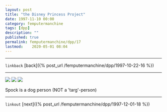 ```yaml
---
layout: post
title: "the Disney Princess Project"
date: 1997-11-10 00:00
category: femputermanchine
tags: [dpp]
description: ""
published: true
permalink: femputermanchine/dpp/17
lastmod:	2020-05-01 08:04
---
```


*****
`linkback`
[back]({% post_url /femputermanchine/dpp/1997-10-22-16 %})

*****

<img src="{{ site.url }}/assets/img/dpp-17-1.jpg" maxwidth="1000" />

<img src="{{ site.url }}/assets/img/dpp-17-2.jpg" maxwidth="1000" />

<img src="{{ site.url }}/assets/img/dpp-17-3.jpg" maxwidth="1000" />



Spock is a dog person
(NOT a 'targ'-person)

*****

`linkout`
[next]({% post_url /femputermanchine/dpp/1997-12-01-18 %})


